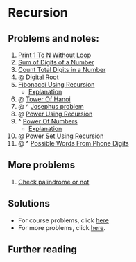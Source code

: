 # Recursion

## Problems and notes:
1. [Print 1 To N Without Loop](https://practice.geeksforgeeks.org/problems/print-1-to-n-without-using-loops/1)
2. [Sum of Digits of a Number](https://practice.geeksforgeeks.org/problems/sum-of-digits-of-a-number/1)
3. [Count Total Digits in a Number](https://practice.geeksforgeeks.org/problems/count-total-digits-in-a-number/1)
4. @ [Digital Root](https://practice.geeksforgeeks.org/problems/digital-root/1)
5. [Fibonacci Using Recursion](https://practice.geeksforgeeks.org/problems/fibonacci-using-recursion/1)
    - [Explanation](https://www.youtube.com/watch?v=zg-ddPbzcKM)
6. @ [Tower Of Hanoi](https://practice.geeksforgeeks.org/problems/tower-of-hanoi/1)
7. @ ^ [Josephus problem](https://practice.geeksforgeeks.org/problems/josephus-problem/1)
8. @ [Power Using Recursion](https://practice.geeksforgeeks.org/problems/power-using-recursion/1)
9. ^ [Power Of Numbers](https://practice.geeksforgeeks.org/problems/power-of-numbers/0)
    - [Explanation](https://www.geeksforgeeks.org/modular-exponentiation-recursive/)
10. @ [Power Set Using Recursion](https://practice.geeksforgeeks.org/problems/power-set-using-recursion/1)
11. @ ^ [Possible Words From Phone Digits](https://practice.geeksforgeeks.org/problems/possible-words-from-phone-digits/1)

## More problems
1. [Check palindrome or not](https://www.geeksforgeeks.org/recursive-function-check-string-palindrome/)

## Solutions
- For course problems, click [here](https://github.com/thecoducer/GeeksForGeeks_DSA_Course_Solutions/blob/master/Recursion)
- For more problems, click [here](https://github.com/thecoducer/GeeksForGeeks_DSA_Course_Solutions/tree/master/Recursion/More).

## Further reading
